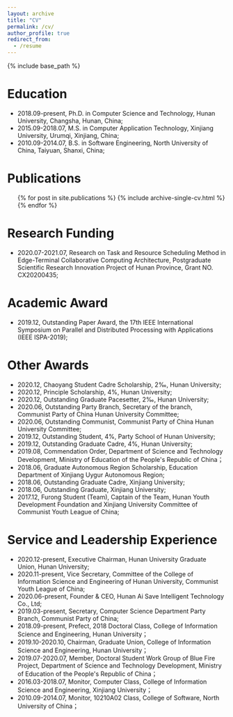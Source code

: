```yaml
---
layout: archive
title: "CV"
permalink: /cv/
author_profile: true
redirect_from:
  - /resume
---
```


{% include base_path %}

Education
======
* 2018.09-present, Ph.D. in Computer Science and Technology, Hunan University, Changsha, Hunan, China;
* 2015.09-2018.07, M.S. in Computer Application Technology, Xinjiang University, Urumqi, Xinjiang, China;
* 2010.09-2014.07, B.S. in Software Engineering, North University of China, Taiyuan, Shanxi, China;

Publications
======
  <ul>{% for post in site.publications %}
    {% include archive-single-cv.html %}
  {% endfor %}</ul>

<!--
Talks
======
   <ul>{% for post in site.talks %}
     {% include archive-single-talk-cv.html %}
   {% endfor %}</ul>
-->

<!--
Teaching
======
  <ul>{% for post in site.teaching %}
    {% include archive-single-cv.html %}
  {% endfor %}</ul>
-->

Research Funding
======
* 2020.07-2021.07, Research on Task and Resource Scheduling Method in Edge-Terminal Collaborative Computing Architecture, Postgraduate Scientific Research Innovation Project of Hunan Province, Grant NO. CX20200435;

Academic Award
======
* 2019.12, Outstanding Paper Award, the 17th IEEE International Symposium on Parallel and Distributed Processing with Applications (IEEE ISPA-2019);

Other Awards
======
* 2020.12, Chaoyang Student Cadre Scholarship, 2‰, Hunan University;
* 2020.12, Principle Scholarship, 4%, Hunan University;
* 2020.12, Outstanding Graduate Pacesetter, 2‰, Hunan University;
* 2020.06, Outstanding Party Branch, Secretary of the branch, Communist Party of China Hunan University Committee;
* 2020.06, Outstanding Communist, Communist Party of China Hunan University Committee;
* 2019.12, Outstanding Student, 4%, Party School of Hunan University;
* 2019.12, Outstanding Graduate Cadre, 4%, Hunan University;
* 2019.08, Commendation Order, Department of Science and Technology Development, Ministry of Education of the People's Republic of China；
* 2018.06, Graduate Autonomous Region Scholarship, Education Department of Xinjiang Uygur Autonomous Region;
* 2018.06, Outstanding Graduate Cadre, Xinjiang University;
* 2018.06, Outstanding Graduate, Xinjiang University;
* 2017.12, Furong Student (Team), Captain of the Team, Hunan Youth Development Foundation and Xinjiang University Committee of Communist Youth League of China;

Service and Leadership Experience
======
* 2020.12-present, Executive Chairman, Hunan University Graduate Union, Hunan University;
* 2020.11-present, Vice Secretary, Committee of the College of Information Science and Engineering of Hunan University, Communist Youth League of China;
* 2020.06-present, Founder & CEO, Hunan Ai Save Intelligent Technology Co., Ltd;
* 2019.03-present, Secretary, Computer Science Department Party Branch, Communist Party of China;
* 2018.09-present, Prefect, 2018 Doctoral Class, College of Information Science and Engineering, Hunan University；
* 2019.10-2020.10, Chairman, Graduate Union, College of Information Science and Engineering, Hunan University；
* 2019.07-2020.07, Member, Doctoral Student Work Group of Blue Fire Project, Department of Science and Technology Development, Ministry of Education of the People's Republic of China；
* 2016.03-2018.07, Monitor, Computer Class, College of Information Science and Engineering, Xinjiang University；
* 2010.09-2014.07, Monitor, 10210A02 Class, College of Software, North University of China；
